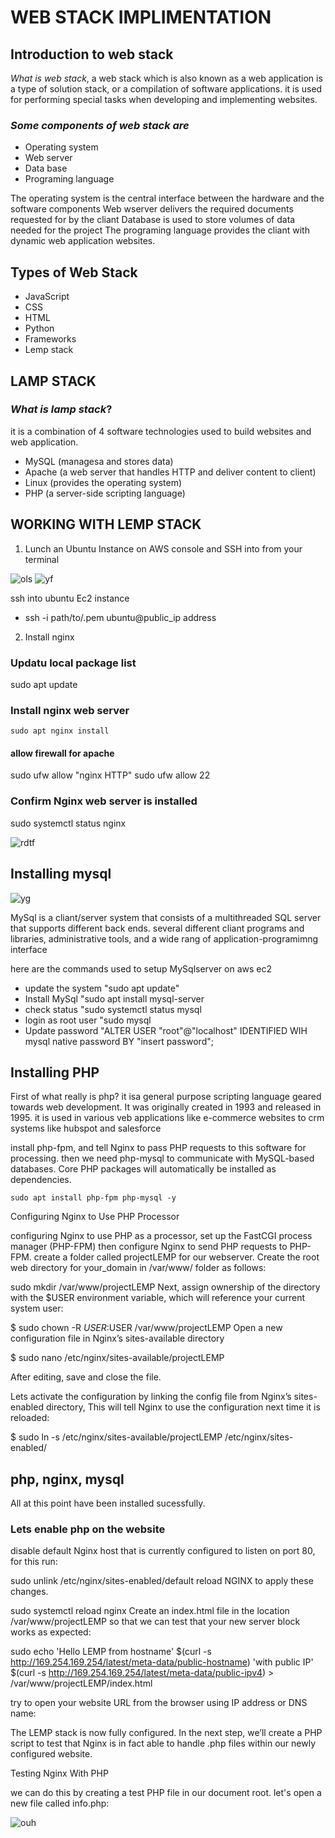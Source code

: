 # WEB STACK IMPLIMENTATION

## Introduction to web stack

*What is web stack*, a web stack which is also known as a web application is a type of solution stack, or a compilation of software applications. it is used for performing special tasks when developing and implementing websites.

### *Some components of web stack are*
   - Operating system
   - Web server
   - Data base
   - Programing language

The operating system is the central interface between the hardware and the software components
Web wserver delivers the required documents requested for by the cliant
Database is used to store volumes of data needed for the project
The programing language provides the cliant with dynamic web application websites.

## Types of Web Stack

   - JavaScript
   - CSS
   - HTML
   - Python
   - Frameworks
   - Lemp stack

   ## LAMP STACK

   ### *What is lamp stack*? 
   it is a combination of 4 software technologies used to build websites and web application.
   - MySQL (managesa and stores data)
   - Apache (a web server that handles HTTP and deliver content to client)
   - Linux (provides the operating system)
   - PHP  (a server-side scripting language)

## WORKING WITH LEMP STACK

1) Lunch an Ubuntu Instance on AWS console and SSH into from your terminal

![ols](images/mintty_xY40ElqG4m.png)
![yf](images/msedge_1ubHnzbpCA.png)

ssh into ubuntu Ec2 instance
   - ssh -i path/to/.pem ubuntu@public_ip address

2)  Install nginx

### Updatu local package list

   sudo apt update

### Install nginx web server

    sudo apt nginx install

#### allow firewall for apache

   sudo ufw allow "nginx HTTP"
   sudo ufw allow 22

### Confirm Nginx web server is installed

   sudo systemctl status nginx

   ![rdtf](images/msedge_fXWsgW2oqG.png) 

## Installing mysql

![yg](images/msedge_fIWxlfzhP7.png)

 MySql is a cliant/server system that consists of a multithreaded SQL server that supports different back ends. several different cliant programs and libraries, administrative tools, and a wide rang of application-programimng interface

here are the commands used to setup MySqlserver on aws ec2

   - update the system
      "sudo apt update"
   - Install MySql
      "sudo apt install mysql-server
   - check status
      "sudo systemctl status mysql
   - login as root user
      "sudo mysql
   - Update password
      "ALTER USER "root"@"localhost" IDENTIFIED WIH mysql native password BY "insert password";

## Installing PHP

First of what really is php? it isa general purpose scripting language geared towards web development. It was originally created in 1993 and released in 1995. it is used in various veb applications like e-commerce websites to crm systems like hubspot and salesforce

install php-fpm, and tell Nginx to pass PHP requests to this software for processing. then we need php-mysql to communicate with MySQL-based databases. Core PHP packages will automatically be installed as dependencies.

    sudo apt install php-fpm php-mysql -y
   Configuring Nginx to Use PHP Processor

configuring Nginx to use PHP as a processor, set up the FastCGI process manager (PHP-FPM) then configure Nginx to send PHP requests to PHP-FPM.
create a folder called projectLEMP for our webserver. Create the root web directory for your_domain in /var/www/ folder as follows:

sudo mkdir /var/www/projectLEMP
Next, assign ownership of the directory with the $USER environment variable, which will reference your current system user:

  $ sudo chown -R $USER:$USER /var/www/projectLEMP
Open a new configuration file in Nginx’s sites-available directory

  $ sudo nano /etc/nginx/sites-available/projectLEMP

  After editing, save and close the file.

Lets activate the configuration by linking the config file from Nginx’s sites-enabled directory, This will tell Nginx to use the configuration next time it is reloaded:

  $ sudo ln -s /etc/nginx/sites-available/projectLEMP /etc/nginx/sites-enabled/


## php, nginx, mysql
All at this point have been installed sucessfully.

### Lets enable php on the website

disable default Nginx host that is currently configured to listen on port 80, for this run:

  sudo unlink /etc/nginx/sites-enabled/default
reload NGINX to apply these changes.

  sudo systemctl reload nginx
Create an index.html file in the location /var/www/projectLEMP so that we can test that your new server block works as expected:

sudo echo 'Hello LEMP from hostname' $(curl -s http://169.254.169.254/latest/meta-data/public-hostname) 'with public IP' $(curl -s http://169.254.169.254/latest/meta-data/public-ipv4) > /var/www/projectLEMP/index.html

try to open your website URL from the browser using IP address or DNS name:

The LEMP stack is now fully configured. In the next step, we’ll create a PHP script to test that Nginx is in fact able to handle .php files within our newly configured website.

   Testing Nginx With PHP

we can do this by creating a test PHP file in our document root. let's open a new file called info.php:

![ouh](images/msedge_AJWgLaI2fO.png)






